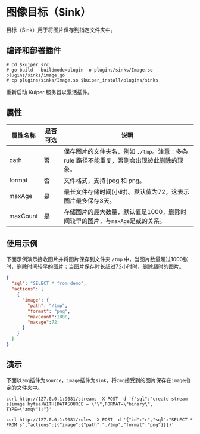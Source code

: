 # 图像目标（Sink）

目标（Sink）用于将图片保存到指定文件夹中。

## 编译和部署插件

```shell
# cd $kuiper_src
# go build --buildmode=plugin -o plugins/sinks/Image.so plugins/sinks/image.go
# cp plugins/sinks/Image.so $kuiper_install/plugins/sinks
```

重新启动 Kuiper 服务器以激活插件。

## 属性

| 属性名称 | 是否可选 | 说明                                                         |
| -------- | -------- | ------------------------------------------------------------ |
| path     | 否       | 保存图片的文件夹名，例如  `./tmp`。注意：多条 rule 路径不能重复，否则会出现彼此删除的现象。 |
| format   | 否       | 文件格式，支持 jpeg 和 png。                                 |
| maxAge   | 是       | 最长文件存储时间(小时)。默认值为72，这表示图片最多保存3天。  |
| maxCount | 是       | 存储图片的最大数量，默认值是1000，删除时间较早的图片，与`maxAge`是或的关系。 |

## 使用示例

下面示例演示接收图片并将图片保存到文件夹 `/tmp`  中，当图片数量超过1000张时，删除时间较早的图片；当图片保存时长超过72小时时，删除超时的图片。

```json
{
  "sql": "SELECT * from demo",
  "actions": [
    {
      "image": {
        "path": "/tmp",
        "format": "png",
        "maxCount":1000,
        "maxage":72
      }
    }
  ]
}
```

## 演示

下面以`zmq`插件为`source`，`image`插件为`sink`，将`zmq`接受到的图片保存在`image`指定的文件夹中。

```shell
curl http://127.0.0.1:9081/streams -X POST -d '{"sql":"create stream s(image bytea)WITH(DATASOURCE = \"\",FORMAT=\"binary\", TYPE=\"zmq\");"}'

curl http://127.0.0.1:9081/rules -X POST -d '{"id":"r","sql":"SELECT * FROM s","actions":[{"image":{"path":"./tmp","format":"png"}}]}'
```